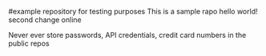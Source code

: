 #example repository for testing purposes
This is a sample rapo hello world!
second change online

Never ever store passwords, API credentials, credit card numbers in the public repos
